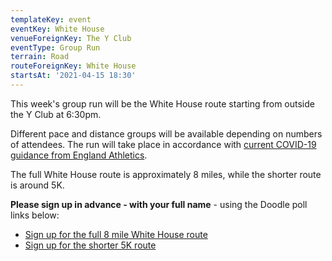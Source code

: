 ```yaml
---
templateKey: event
eventKey: White House
venueForeignKey: The Y Club
eventType: Group Run
terrain: Road
routeForeignKey: White House
startsAt: '2021-04-15 18:30'
---
```

This week's group run will be the White House route starting from
outside the Y Club at 6:30pm.

Different pace and distance groups will be available depending on
numbers of attendees. The run will take place in accordance with [current COVID-19
guidance from England Athletics](/about/coronavirus-group-running-guidance/).

The full White House route is approximately 8 miles, while the
shorter route is around 5K.

**Please sign up in advance - with your full name** - using the
Doodle poll links below:

* [Sign up for the full 8 mile White House route](https://doodle.com/poll/43tufnxvr9eqdti6)
* [Sign up for the shorter 5K route](https://doodle.com/poll/9d5s5tiyfqap67se)
